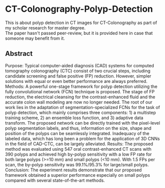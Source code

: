 # CT-Colonography-Polyp-Detection
This is about polyp detection in CT images for CT-Colonography as part of my scholar research for master degree.  
The paper hasn't passed peer-review, but it is provided here in case that someone may benefit from it.


## Abstract
Purpose: Typical computer-aided diagnosis (CAD) systems for computed tomography colonography (CTC) consist of two crucial steps, including candidate screening and false positive (FP) reduction. However, simpler solutions with equal or even better performance are always preferred.
Methods: A powerful one-stage framework for polyp detection utilizing the fully convolutional network (FCN) technique is proposed. The stage of FP reduction, the electrical cleansing for the contrast-enhanced fluid and the accurate colon wall modeling are now no longer needed. The root of our work lies in the adaptation of segmentation-specialized FCNs for the task of polyp detection, which mainly comprises three components: 1) a multistep training scheme, 2) an ensemble loss function, and 3) adaptive data transform. The proposed network can be directly trained with the pixel-level polyp segmentation labels, and thus, information on the size, shape and position of the polyps can be seamlessly integrated. Inadequacy of the labeled data, which has long been a problem for the application of 3D CNNs in the field of CAD-CTC, can be largely alleviated.
Results: The proposed method was evaluated using 547 oral contrast-enhanced CT scans with 390 polyps and achieved high by-polyp sensitivity with a low FP rate for both large polyps (>=10 mm) and small polyps (<10 mm). With 1.5 FPs per scan, the by-polyp sensitivity was 99.1%/95.3% for large/small polyps.
Conclusion: The experiment results demonstrate that our proposed framework obtained a superior performance especially on small polyps compared with several state-of-the-art methods.
